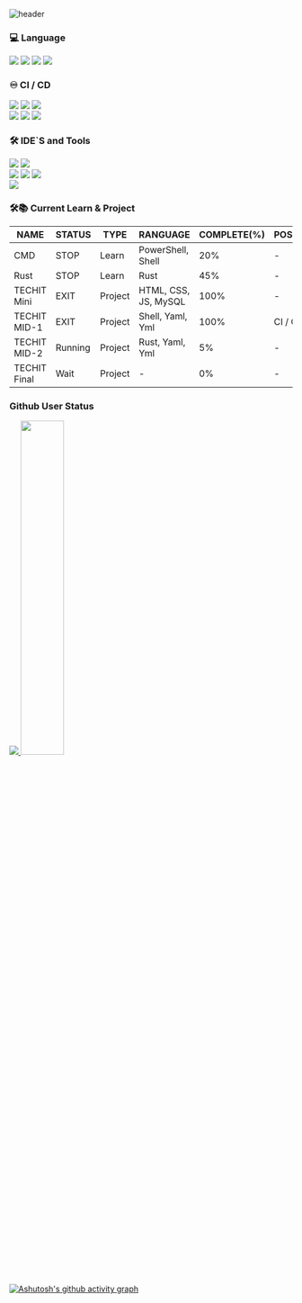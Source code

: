 ![header](https://capsule-render.vercel.app/api?type=waving&color=auto&height=300&section=header&text=Who%20am%20I&fontSize=90)

### 💻 Language
<img src="https://img.shields.io/badge/Rust-000000?style=for-the-badge&logo=Rust&logoColor=white"/></a>
<img src="https://img.shields.io/badge/Shell Script-000000?style=for-the-badge&logo=gnubash&logoColor=white"/></a>
<img src="https://img.shields.io/badge/PowerShell-2496ED?style=for-the-badge&logo=&logoColor=white"/></a>
<img src="https://img.shields.io/badge/Bash-4EAA25?style=for-the-badge&logo=gnubash&logoColor=white"/></a>
</br>
### ♾ CI / CD
<img src="https://img.shields.io/badge/Github Action-2088FF?style=for-the-badge&logo=githubactions&logoColor=white"/></a>
<img src="https://img.shields.io/badge/Github-181717?style=for-the-badge&logo=github&logoColor=white"/></a>
<img src="https://img.shields.io/badge/Gitlab-FC6D26?style=for-the-badge&logo=gitlab&logoColor=white"/></a>
</br>
<img src="https://img.shields.io/badge/Docker-2496ED?style=for-the-badge&logo=docker&logoColor=white"/></a>
<img src="https://img.shields.io/badge/Kubernetes-326CE5?style=for-the-badge&logo=kubernetes&logoColor=white"/></a>
<img src="https://img.shields.io/badge/TerraForm-844FBA?style=for-the-badge&logo=terraform&logoColor=white"/></a>

### 🛠️ IDE`S and Tools
<img src="https://img.shields.io/badge/VSCODE-326CE5?style=for-the-badge&logo=&logoColor=white"/></a>
<img src="https://img.shields.io/badge/RustRover-000000?style=for-the-badge&logo=intellijidea&logoColor=white"/></a>
</br>
<img src="https://img.shields.io/badge/Gitkraken-179287?style=for-the-badge&logo=gitkraken&logoColor=white"/></a>
<img src="https://img.shields.io/badge/Actix-000000?style=for-the-badge&logo=actix&logoColor=white"/></a>
<img src="https://img.shields.io/badge/Cargo.io-000000?style=for-the-badge&logo=actix&logoColor=white"/></a>
</br>
<img src="https://img.shields.io/badge/Codeium-09B6A2?style=for-the-badge&logo=codeium&logoColor=white"/></a>


### 🛠📚 Current Learn & Project
| NAME | STATUS | TYPE | RANGUAGE | COMPLETE(%) | POSITION | REPOSITORY |
|------|--------|------|----------|-------------|----------|------------|
| CMD  | STOP | Learn | PowerShell, Shell | 20% | - | [CMD](https://github.com/gunwoo8873/CMD.git) |
| Rust | STOP | Learn | Rust | 45% | - | - |
| TECHIT Mini | EXIT | Project | HTML, CSS, JS, MySQL | 100% | - | [TECHIT-MiniProject](https://github.com/gunwoo8873/TECHIT-MiniProject.git) |
| TECHIT MID-1 | EXIT | Project | Shell, Yaml, Yml | 100% | CI / CD | [TECHIT-MidProject-1](https://github.com/gunwoo8873/TECHIT-midproject-1) |
| TECHIT MID-2 | Running | Project | Rust, Yaml, Yml | 5% | - | [TECHIT-MidProject-2](https://github.com/gunwoo8873/TECHIT-Midproject-2.git) |
| TECHIT Final | Wait | Project | - | 0% | - | [TECHIT-FinalProject](https://github.com/gunwoo8873/TECHIT-FinalProject.git) |

### Github User Status
<a href="s">
  <img src="https://github-readme-stats.vercel.app/api/top-langs/?username=gunwoo8873&exclude_repo=gunwoo8873.github.io&layout=compact&theme=tokyonight" />
</a>
<a href="s">
  <img src="https://github-readme-stats.vercel.app/api?username=gunwoo8873&theme=tokyonight&show_icons=true" width="39%" />
</a>

[![Ashutosh's github activity graph](https://github-readme-activity-graph.vercel.app/graph?username=gunwoo8873&theme=tokyo-night)](https://github.com/gunwoo8873/github-readme-activity-graph)

